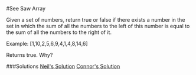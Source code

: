 #See Saw Array

Given a set of numbers, return true or false if there exists a number in the set in which the sum of all the numbers to the left of this number is equal to the sum of all the numbers to the right of it.

Example: [1,10,2,5,6,9,4,1,4,8,14,6]

Returns true. Why?

###Solutions
[Neil's Solution](https://github.com/adowns01/Intro-to-Whiteboarding-DBC/blob/master/solutions/see_saw_neil.rb)
[Connor's Solution](https://github.com/adowns01/Intro-to-Whiteboarding-DBC/blob/master/solutions/seesaw-connor.rb)
